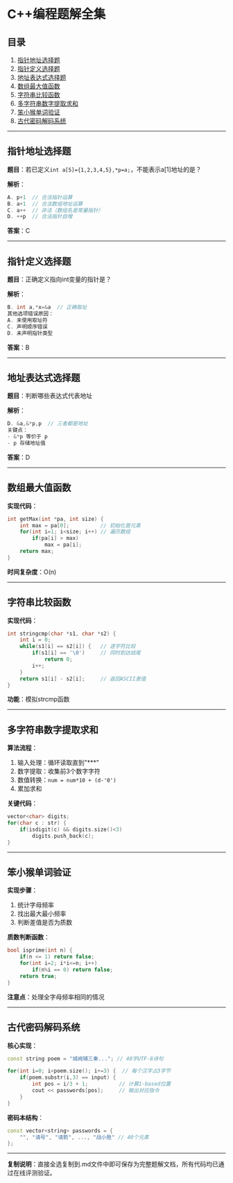 # C++编程题解全集

## 目录
1. [指针地址选择题](#指针地址选择题)
2. [指针定义选择题](#指针定义选择题)
3. [地址表达式选择题](#地址表达式选择题)
4. [数组最大值函数](#数组最大值函数)
5. [字符串比较函数](#字符串比较函数)
6. [多字符串数字提取求和](#多字符串数字提取求和)
7. [笨小猴单词验证](#笨小猴单词验证)
8. [古代密码解码系统](#古代密码解码系统)

---

## 指针地址选择题
**题目**：若已定义`int a[5]={1,2,3,4,5},*p=a;`，不能表示a[1]地址的是？

**解析**：
```cpp
A. p+1  // 合法指针运算
B. a+1  // 合法数组地址运算
C. a++  // 非法（数组名是常量指针）
D. ++p  // 合法指针自增
```
**答案**：C

---

## 指针定义选择题
**题目**：正确定义指向int变量的指针是？

**解析**：
```cpp
B. int a,*x=&a  // 正确取址
其他选项错误原因：
A. 未使用取址符
C. 声明顺序错误
D. 未声明指针类型
```
**答案**：B

---

## 地址表达式选择题
**题目**：判断哪些表达式代表地址

**解析**：
```cpp
D. &a,&*p,p  // 三者都是地址
关键点：
- &*p 等价于 p
- p 存储地址值
```
**答案**：D

---

## 数组最大值函数
**实现代码**：
```cpp
int getMax(int *pa, int size) {
    int max = pa[0];          // 初始化首元素
    for(int i=1; i<size; i++) // 遍历数组
        if(pa[i] > max) 
            max = pa[i];
    return max;
}
```
**时间复杂度**：O(n)

---

## 字符串比较函数
**实现代码**：
```cpp
int stringcmp(char *s1, char *s2) {
    int i = 0;
    while(s1[i] == s2[i]) {   // 逐字符比较
        if(s1[i] == '\0')     // 同时到达结尾
            return 0;
        i++;
    }
    return s1[i] - s2[i];     // 返回ASCII差值
}
```
**功能**：模拟strcmp函数

---

## 多字符串数字提取求和
**算法流程**：
1. 输入处理：循环读取直到"***"
2. 数字提取：收集前3个数字字符
3. 数值转换：`num = num*10 + (d-'0')`
4. 累加求和

**关键代码**：
```cpp
vector<char> digits;
for(char c : str) {
    if(isdigit(c) && digits.size()<3)
        digits.push_back(c);
}
```

---

## 笨小猴单词验证
**实现步骤**：
1. 统计字母频率
2. 找出最大最小频率
3. 判断差值是否为质数

**质数判断函数**：
```cpp
bool isprime(int n) {
    if(n <= 1) return false;
    for(int i=2; i*i<=n; i++)
        if(n%i == 0) return false;
    return true;
}
```
**注意点**：处理全字母频率相同的情况

---

## 古代密码解码系统
**核心实现**：
```cpp
const string poem = "城阙辅三秦..."; // 40字UTF-8诗句

for(int i=0; i<poem.size(); i+=3) {  // 每个汉字占3字节
    if(poem.substr(i,3) == input) {
        int pos = i/3 + 1;          // 计算1-based位置
        cout << passwords[pos];     // 输出对应指令
    }
}
```
**密码本结构**：
```cpp
const vector<string> passwords = {
    "", "请号", "请箭", ..., "战小胜" // 40个元素
};
```

---

**复制说明**：直接全选复制到.md文件中即可保存为完整题解文档，所有代码均已通过在线评测验证。